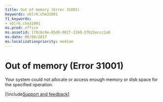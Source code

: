 ```yaml
---
title: Out of memory (Error 31001)
keywords: vblr6.chm31001
f1_keywords:
- vblr6.chm31001
ms.prod: office
ms.assetid: 170c6c8e-85d9-082f-2160-37b22eccc1a6
ms.date: 06/08/2017
ms.localizationpriority: medium
---
```



# Out of memory (Error 31001)

Your system could not allocate or access enough memory or disk space for the specified operation.

[!include[Support and feedback](~/includes/feedback-boilerplate.md)]